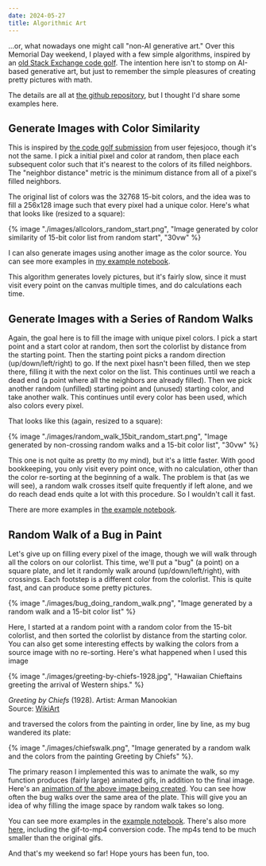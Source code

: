 ```yaml
---
date: 2024-05-27
title: Algorithmic Art
---
```


...or, what nowadays one might call "non-AI generative art." Over this Memorial Day weekend, I played with a few simple algorithms, 
inspired by an [old Stack Exchange code golf](https://codegolf.stackexchange.com/questions/22144/images-with-all-colors). 
The intention here isn't to stomp on AI-based generative art, but just to remember the simple pleasures of creating pretty pictures with math.

The details are all at [the github repository](https://github.com/NinaZumel/AlgorithmicArt/tree/main), but I thought I'd share some examples here.

## Generate Images with Color Similarity

This is inspired by [the code golf submission](https://codegolf.stackexchange.com/a/22326) from user fejesjoco, though it's not the same. 
I pick a initial pixel and color at random, then place each subsequent color such that it's nearest to the colors of its filled neighbors. 
The "neighbor distance" metric is the minimum distance from all of a pixel's filled neighbors. 

The original list of colors was the 32768 15-bit colors, 
and the idea was to fill a 256x128 image such that every pixel had a unique color. Here's what that looks like (resized to a square):

{% image "./images/allcolors_random_start.png", "Image generated by color similarity of 15-bit color list from random start",  "30vw" %}

I can also generate images using another image as the color source. You can see more examples in [my example notebook](https://github.com/NinaZumel/AlgorithmicArt/blob/main/nearcolors.ipynb).

This algorithm generates lovely pictures, but it's fairly slow, since it must visit every point on the canvas multiple times, and do calculations each time.

## Generate Images with a Series of Random Walks

Again, the goal here is to fill the image with unique pixel colors. I pick a start point and a start color at random, then sort the colorlist by distance from the starting point. 
Then the starting point picks a random direction (up/down/left/right) to go. If the next pixel hasn't been filled, then we step there, filling it with the next color on the list.
This continues until we reach a dead end (a point where all the neighbors are already filled). Then we pick another random (unfilled) starting point and (unused) starting color, and take another walk. This continues until every color has been used, which also colors every pixel.

That looks like this (again, resized to a square):

{% image "./images/random_walk_15bit_random_start.png", "Image generated by non-crossing random walks and a 15-bit color list",  "30vw" %}

This one is not quite as pretty (to my mind), but it's a little faster. With good bookkeeping, you only visit every point once, with no calculation, 
other than the color re-sorting at the beginning of a walk. The problem is that (as we will see), a random walk crosses itself quite frequently if left alone, and
we do reach dead ends quite a lot with this procedure. So I wouldn't call it fast.

There are more examples in [the example notebook](https://github.com/NinaZumel/AlgorithmicArt/blob/main/randomwalk.ipynb).

## Random Walk of a Bug in Paint

Let's give up on filling every pixel of the image, though we will walk through all the colors on our colorlist. This time, we'll put a "bug" (a point) on a square plate, and let it randomly walk around (up/down/left/right), with crossings. Each footstep is a different color from the colorlist. This is quite fast, and can produce some pretty pictures.

{% image "./images/bug_doing_random_walk.png", "Image generated by a random walk and a 15-bit color list"  %}

Here, I started at a random point with a random color from the 15-bit colorlist, and then sorted the colorlist by distance from the starting color. You can also get some interesting effects by walking the colors from a source image with no re-sorting. Here's what happened when I used this image

{% image "./images/greeting-by-chiefs-1928.jpg", "Hawaiian Chieftains greeting the arrival of Western ships."  %}
<p class="caption"><em>Greeting by Chiefs</em> (1928). Artist: Arman Manookian</br> 
Source: <a href="https://www.wikiart.org/en/arman-manookian/greeting-by-chiefs-1928">WikiArt</a></p>

and traversed the colors from the painting in order, line by line, as my bug wandered its plate:

{% image "./images/chiefswalk.png", "Image generated by a random walk and the colors from the painting Greeting by Chiefs"  %}.

The primary reason I implemented this was to animate the walk, so my function produces (fairly large) animated gifs, in addition to the final image. 
Here's an [animation of the above image being created](https://vimeo.com/950859184). You can
see how often the bug walks over the same area of the plate. This will give you an idea of why filling the image space by random walk takes so long.

You can see more examples in the [example notebook](https://github.com/NinaZumel/AlgorithmicArt/blob/main/randomwalk_animation.ipynb). There's also more [here](https://github.com/NinaZumel/AlgorithmicArt/blob/main/more_randomwalks.ipynb), including the gif-to-mp4 conversion code. The mp4s tend to be much smaller than the original gifs.

And that's my weekend so far! Hope yours has been fun, too.



